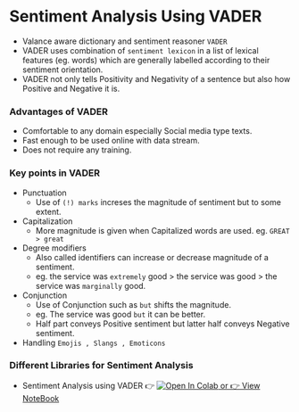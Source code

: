 # Sentiment Analysis Using VADER

- Valance aware dictionary and sentiment reasoner `VADER`
- VADER uses combination of `sentiment lexicon` in a list of lexical features (eg. words) which are generally labelled according to their sentiment orientation.
- VADER not only tells Positivity and Negativity of a sentence but also how Positive and Negative it is.

### Advantages of VADER
- Comfortable to any domain especially Social media type texts.
- Fast enough to be used online with data stream.
- Does not require any training.

### Key points in VADER
- Punctuation 
   - Use of `(!) marks` increses the magnitude of sentiment but to some extent. 
- Capitalization
   - More magnitude is given when Capitalized words are used. eg. `GREAT > great`
- Degree modifiers
   - Also called identifiers can increase or decrease magnitude of a sentiment.
   - eg. the service was `extremely` good > the service was good > the service was `marginally` good.
- Conjunction 
   - Use of Conjunction such as `but` shifts the magnitude.
   - eg. The service was good `but` it can be better. 
   - Half part conveys Positive sentiment but latter half conveys Negative sentiment. 
- Handling `Emojis , Slangs , Emoticons`

### Different Libraries for Sentiment Analysis

- Sentiment Analysis using VADER   :point_right: <a target="_blank" href="https://colab.research.google.com/github/MominAhmedShaikh/Natural-Language-Processing/blob/main/Text%20Classification/Sentiment%20Analysis/Sentiment%20Analysis%20Using%20VADER/Sentiment_Analysis_Using_VADER.ipynb">
  <img src="https://colab.research.google.com/assets/colab-badge.svg" alt="Open In Colab"/>  or   :point_right: [View NoteBook](https://github.com/MominAhmedShaikh/Natural-Language-Processing/blob/main/Text%20Classification/Sentiment%20Analysis/Sentiment%20Analysis%20Using%20VADER/Sentiment_Analysis_Using_VADER.ipynb)
